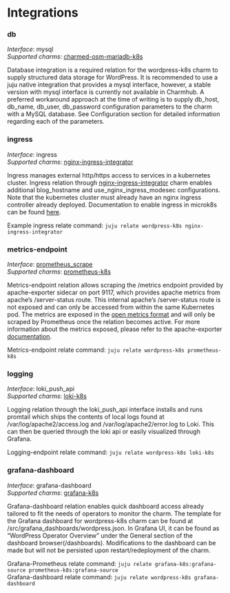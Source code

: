 # Integrations

### db

_Interface_: mysql  
_Supported charms_: [charmed-osm-mariadb-k8s](https://charmhub.io/mysql)

Database integration is a required relation for the wordpress-k8s charm to supply structured data
storage for WordPress. It is recommended to use a juju native integration that provides a mysql
interface, however, a stable version with mysql interface is currently not available in Charmhub.
A preferred workaround approach at the time of writing is to supply db_host, db_name, db_user,
db_password configuration parameters to the charm with a MySQL database. See Configuration section
for detailed information regarding each of the parameters.

### ingress

_Interface_: ingress  
_Supported charms_: [nginx-ingress-integrator](https://charmhub.io/nginx-ingress-integrator)

Ingress manages external http/https access to services in a kubernetes cluster.
Ingress relation through [nginx-ingress-integrator](https://charmhub.io/nginx-ingress-integrator)
charm enables additional blog_hostname and use_nginx_ingress_modesec configurations. Note that the
kubernetes cluster must already have an nginx ingress controller already deployed. Documentation to
enable ingress in microk8s can be found [here](https://microk8s.io/docs/addon-ingress).

Example ingress relate command: `juju relate wordpress-k8s nginx-ingress-integrator`

### metrics-endpoint

_Interface_: [prometheus_scrape](https://charmhub.io/interfaces/prometheus_scrape-v0)  
_Supported charms_: [prometheus-k8s](https://charmhub.io/prometheus-k8s)

Metrics-endpoint relation allows scraping the /metrics endpoint provided by apache-exporter sidecar
on port 9117, which provides apache metrics from apache’s /server-status route. This internal
apache’s /server-status route is not exposed and can only be accessed from within the same
Kubernetes pod. The metrics are exposed in the [open metrics format](https://github.com/OpenObservability/OpenMetrics/blob/main/specification/OpenMetrics.md#data-model) and will only be scraped by Prometheus once the relation becomes active. For more
information about the metrics exposed, please refer to the apache-exporter [documentation](https://github.com/Lusitaniae/apache_exporter#collectors).

Metrics-endpoint relate command: `juju relate wordpress-k8s prometheus-k8s`

### logging

_Interface_: loki_push_api  
_Supported charms_: [loki-k8s](https://charmhub.io/loki-k8s)

Logging relation through the loki_push_api interface installs and runs promtail which ships the
contents of local logs found at /var/log/apache2/access.log and /var/log/apache2/error.log to Loki.
This can then be queried through the loki api or easily visualized through Grafana.

Logging-endpoint relate command: `juju relate wordpress-k8s loki-k8s`

### grafana-dashboard

_Interface_: grafana-dashboard  
_Supported charms_: [grafana-k8s](https://charmhub.io/grafana-k8s)

Grafana-dashboard relation enables quick dashboard access already tailored to fit the needs of
operators to monitor the charm. The template for the Grafana dashboard for wordpress-k8s charm can
be found at /src/grafana_dashboards/wordpress.json. In Grafana UI, it can be found as “WordPress
Operator Overview” under the General section of the dashboard browser(/dashboards). Modifications
to the dashboard can be made but will not be persisted upon restart/redeployment of the charm.

Grafana-Prometheus relate command: `juju relate grafana-k8s:grafana-source prometheus-k8s:grafana-source`  
Grafana-dashboard relate command: `juju relate wordpress-k8s grafana-dashboard`
